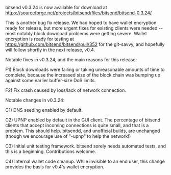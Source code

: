 bitsend v0.3.24 is now available for download at
https://sourceforge.net/projects/bitsend/files/bitsend/bitsend-0.3.24/

This is another bug fix release.  We had hoped to have wallet encryption ready for release, but more urgent fixes for existing clients were needed -- most notably block download problems were getting severe.  Wallet encryption is ready for testing at https://github.com/bitsend/bitsend/pull/352 for the git-savvy, and hopefully will follow shortly in the next release, v0.4.

Notable fixes in v0.3.24, and the main reasons for this release:

F1) Block downloads were failing or taking unreasonable amounts of time to complete, because the increased size of the block chain was bumping up against some earlier buffer-size DoS limits.

F2) Fix crash caused by loss/lack of network connection.

Notable changes in v0.3.24:

C1) DNS seeding enabled by default.

C2) UPNP enabled by default in the GUI client.  The percentage of bitsend clients that accept incoming connections is quite small, and that is a problem.  This should help.  bitsendd, and unofficial builds, are unchanged (though we encourage use of "-upnp" to help the network!)

C3) Initial unit testing framework.  bitsend sorely needs automated tests, and this is a beginning.  Contributions welcome.

C4) Internal wallet code cleanup.  While invisible to an end user, this change provides the basis for v0.4's wallet encryption.
